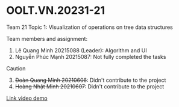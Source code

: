 # OOLT.VN.20231-21

Team 21
Topic 1: Visualization of operations on tree data structures

Team members and assignment:
  1. Lê Quang Minh 20215088 (Leader): Algorithm and UI
  2. Nguyễn Phúc Mạnh 20215087: Not fully completed the tasks
  > [!CAUTION]
  > 3. ~~Đoàn Quang Minh 20210606~~: Didn't contribute to the project <br>
  > 4. ~~Hoàng Nhật Minh 20210607~~: Didn't contribute to the project

[Link video demo](https://husteduvn-my.sharepoint.com/personal/minh_lq215088_sis_hust_edu_vn/_layouts/15/onedrive.aspx?id=%2Fpersonal%2Fminh_lq215088_sis_hust_edu_vn%2FDocuments%2FProject_OOP_Demo&view=0)
